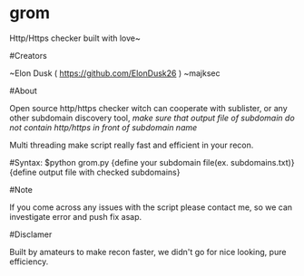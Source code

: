 # grom

Http/Https checker built with love~

#Creators

~Elon Dusk ( https://github.com/ElonDusk26 ) 
~majksec

#About

Open source http/https checker witch can cooperate with sublister, or any other subdomain discovery tool,
*make sure that output file of subdomain do not contain http/https in front of subdomain name*

Multi threading make script really fast and efficient in your recon.

#Syntax: $python grom.py {define your subdomain file(ex. subdomains.txt)} {define output file with checked subdomains}

#Note

If you come across any issues with the script please contact me, so we can investigate error and push fix asap.

#Disclamer

Built by amateurs to make recon faster, we didn't go for nice looking, pure efficiency.

